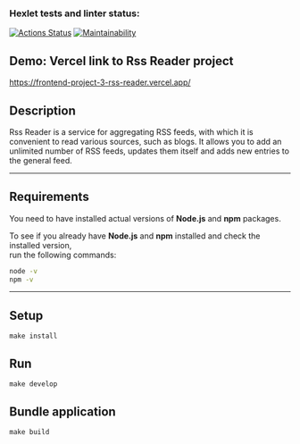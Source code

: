 ### Hexlet tests and linter status:
[![Actions Status](https://github.com/MikRyam/frontend-project-11/workflows/hexlet-check/badge.svg)](https://github.com/MikRyam/frontend-project-11/actions)
[![Maintainability](https://api.codeclimate.com/v1/badges/505f46a84e4e3bdc5e73/maintainability)](https://codeclimate.com/github/MikRyam/frontend-project-11/maintainability)


## Demo: Vercel link to Rss Reader project

https://frontend-project-3-rss-reader.vercel.app/

## Description

Rss Reader is a service for aggregating RSS feeds, with which it is convenient to read various sources, such as blogs. It allows you to add an unlimited number of RSS feeds, updates them itself and adds new entries to the general feed.

---

## Requirements

You need to have installed actual versions of **Node.js** and **npm** packages.

To see if you already have **Node.js** and **npm** installed and check the installed version,  
run the following commands:

```bash
node -v
npm -v
```

---

## Setup

```make install```

## Run

```make develop```

## Bundle application

```make build```
